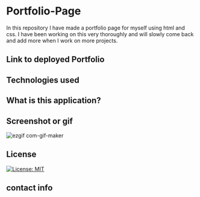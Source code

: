 # Portfolio-Page
In this repository I have made a portfolio page for myself using html and css.
I have been working on this very thoroughly and will slowly come back and add more when I work on more projects.

## Link to deployed Portfolio

## Technologies used 

## What is this application?

## Screenshot or gif
![ezgif com-gif-maker](https://user-images.githubusercontent.com/87034682/146602435-b3d84f8e-2b40-4c19-a4d0-e0dd66816826.gif)

## License
 [![License: MIT](https://img.shields.io/badge/License-MIT-yellow.svg)](https://opensource.org/licenses/MIT)

## contact info

